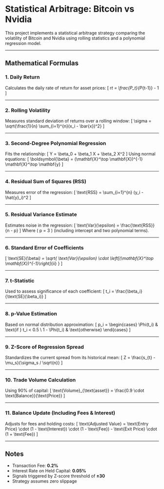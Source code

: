 # Statistical Arbitrage: Bitcoin vs Nvidia

This project implements a statistical arbitrage strategy comparing the volatility of Bitcoin and Nvidia using rolling statistics and a polynomial regression model.

---

## Mathematical Formulas

### 1. **Daily Return**

Calculates the daily rate of return for asset prices:
\[
r*t = \frac{P_t}{P*{t-1}} - 1
\]

---

### 2. **Rolling Volatility**

Measures standard deviation of returns over a rolling window:
\[
\sigma = \sqrt{\frac{1}{n} \sum\_{i=1}^{n}(x_i - \bar{x})^2}
\]

---

### 3. **Second-Degree Polynomial Regression**

Fits the relationship:
\[
Y = \beta_0 + \beta_1 X + \beta_2 X^2
\]
Using normal equations:
\[
\boldsymbol{\beta} = (\mathbf{X}^\top \mathbf{X})^{-1} \mathbf{X}^\top \mathbf{y}
\]

---

### 4. **Residual Sum of Squares (RSS)**

Measures error of the regression:
\[
\text{RSS} = \sum\_{i=1}^{n} (y_i - \hat{y}\_i)^2
\]

---

### 5. **Residual Variance Estimate**

Estimates noise in the regression:
\[
\text{Var}(\epsilon) = \frac{\text{RSS}}{n - p}
\]
Where \( p = 3 \) (including intercept and two polynomial terms).

---

### 6. **Standard Error of Coefficients**

\[
\text{SE}(\beta*i) = \sqrt{ \text{Var}(\epsilon) \cdot \left[(\mathbf{X}^\top \mathbf{X})^{-1}\right]*{ii} }
\]

---

### 7. **t-Statistic**

Used to assess significance of each coefficient:
\[
t_i = \frac{\beta_i}{\text{SE}(\beta_i)}
\]

---

### 8. **p-Value Estimation**

Based on normal distribution approximation:
\[
p_i = \begin{cases}
\Phi(t_i) & \text{if } t_i < 0.5 \\
1 - \Phi(t_i) & \text{otherwise}
\end{cases}
\]

---

### 9. **Z-Score of Regression Spread**

Standardizes the current spread from its historical mean:
\[
Z = \frac{s\_{t} - \mu_s}{\sigma_s / \sqrt{n}}
\]

---

### 10. **Trade Volume Calculation**

Using 90% of capital:
\[
\text{Volume}\_{\text{asset}} = \frac{0.9 \cdot \text{Balance}}{\text{Price}}
\]

---

### 11. **Balance Update (Including Fees & Interest)**

Adjusts for fees and holding costs:
\[
\text{Adjusted Value} = \text{Entry Price} \cdot (1 - \text{Interest}) \cdot (1 - \text{Fee}) - \text{Exit Price} \cdot (1 + \text{Fee})
\]

---

## Notes

- Transaction Fee: **0.2%**
- Interest Rate on Held Capital: **0.05%**
- Signals triggered by Z-score threshold of **±30**
- Strategy assumes zero slippage
